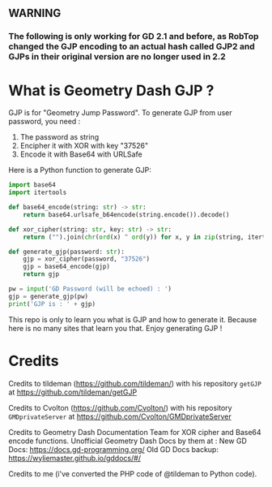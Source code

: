 ## WARNING
### The following is only working for GD 2.1 and before, as RobTop changed the GJP encoding to an actual hash called GJP2 and GJPs in their original version are no longer used in 2.2

# What is Geometry Dash GJP ?

GJP is for "Geometry Jump Password".
To generate GJP from user password, you need :
 1. The password as string
 2. Encipher it with XOR with key "37526"
 3. Encode it with Base64 with URLSafe

Here is a Python function to generate GJP:
```python
import base64
import itertools

def base64_encode(string: str) -> str:
    return base64.urlsafe_b64encode(string.encode()).decode()

def xor_cipher(string: str, key: str) -> str:
    return ("").join(chr(ord(x) ^ ord(y)) for x, y in zip(string, itertools.cycle(key)))

def generate_gjp(password: str):
    gjp = xor_cipher(password, "37526")
    gjp = base64_encode(gjp)
    return gjp

pw = input('GD Password (will be echoed) : ')
gjp = generate_gjp(pw)
print('GJP is : ' + gjp)
```

This repo is only to learn you what is GJP and how to generate it.
Because here is no many sites that learn you that.
Enjoy generating GJP !

# Credits
Credits to tildeman (https://github.com/tildeman/) with his repository `getGJP` at https://github.com/tildeman/getGJP

Credits to Cvolton (https://github.com/Cvolton/) with his repository `GMDprivateServer` at https://github.com/Cvolton/GMDprivateServer

Credits to Geometry Dash Documentation Team for XOR cipher and Base64 encode functions. Unofficial Geometry Dash Docs by them at :
New GD Docs: https://docs.gd-programming.org/
Old GD Docs backup: https://wyliemaster.github.io/gddocs/#/

Credits to me (i've converted the PHP code of @tildeman to Python code).
